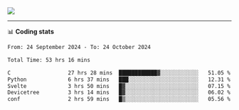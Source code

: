 <picture>
  <source
  srcset="https://github-readme-stats.vercel.app/api?username=sant0s12&show_icons=true&theme=dark"
  media="(prefers-color-scheme: dark)"
  />
  <source
  srcset="https://github-readme-stats.vercel.app/api?username=sant0s12&show_icons=true"
  media="(prefers-color-scheme: light)"
  />
  <img src="https://github-readme-stats.vercel.app/api?username=sant0s12&show_icons=true" />
</picture>

---

📊 **Coding stats**

<!--START_SECTION:waka-->

```txt
From: 24 September 2024 - To: 24 October 2024

Total Time: 53 hrs 16 mins

C                  27 hrs 28 mins  ████████████▓░░░░░░░░░░░░   51.05 %
Python             6 hrs 37 mins   ███░░░░░░░░░░░░░░░░░░░░░░   12.31 %
Svelte             3 hrs 50 mins   █▓░░░░░░░░░░░░░░░░░░░░░░░   07.15 %
Devicetree         3 hrs 14 mins   █▓░░░░░░░░░░░░░░░░░░░░░░░   06.02 %
conf               2 hrs 59 mins   █▒░░░░░░░░░░░░░░░░░░░░░░░   05.56 %
```

<!--END_SECTION:waka-->
